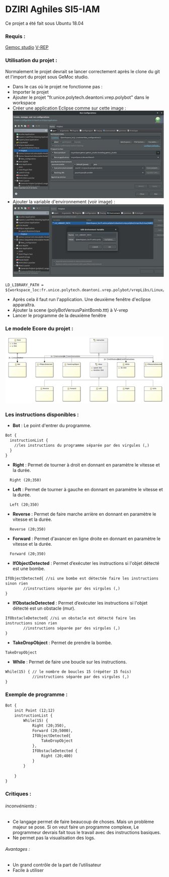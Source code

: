 # DZIRI Aghiles SI5-IAM
Ce projet a été fait sous Ubuntu 18.04

### Requis :
[Gemoc studio](https://ci.inria.fr/gemoc/job/gemoc-studio-eclipsefork/job/concurrency-coordination/lastSuccessfulBuild/artifact/gemoc-studio/gemoc_studio/releng/org.eclipse.gemoc.gemoc_studio.product/target/products/)
[V-REP](http://www.coppeliarobotics.com/)
### Utilisation du projet :
Normalement le projet devrait se lancer correctement après le clone du git et l'import du projet sous GeMoc studio.
* Dans le cas où le projet ne fonctionne pas :
 *  Importer le projet
 *  Ajouter le projet "fr.unice.polytech.deantoni.vrep.polybot" dans le workspace
 *  Créer une application Eclipse comme sur cette image :
 ![application Eclipse](img1.png)
 *  Ajouter la variable d'environnement (voir image) :
  ![variable d'environnement](img2.png)
   ```
 LD_LIBRARY_PATH = ${workspace_loc:fr.unice.polytech.deantoni.vrep.polybot/vrepLibs/Linux/64Bit}
 ```
 * Après cela il faut run l'application. Une deuxième fenêtre d'eclipse apparaîtra.
 * Ajouter la scene (polyBotVersusPaintBomb.ttt) à V-vrep
 * Lancer le programme de la deuxième fenêtre

### Le modele Ecore du projet :
![diagram](diagram.jpg)
### Les instructions disponibles :
* **Bot** : Le point d'entrer du programme.
```
Bot {
  instructionList {
    //les instructions du programme séparée par des virgules (,)
  }
}
```
* **Right** : Permet de tourner à droit en donnant en paramètre le vitesse et la durée.
```
  Right (20;350)
```
* **Left** : Permet de tourner à gauche en donnant en paramètre le vitesse et la durée.
```
  Left (20;350)
```
* **Reverse** : Permet de faire marche arrière en donnant en paramètre le vitesse et la durée.
```
  Reverse (20;350)
```
* **Forward** : Permet d'avancer en ligne droite en donnant en paramètre le vitesse et la durée.
```
  Forward (20;350)
```
* **IfObjectDetected** : Permet d’exécuter les instructions si l'objet détecté est une bombe.
```
IfObjectDetected{ //si une bombe est détectée faire les instructions sinon rien
		//instructions séparée par des virgules (,)
}
```
* **IfObstacleDetected** : Permet d’exécuter les instructions si l'objet détecté est un obstacle (mur).
```
IfObstacleDetected{ //si un obstacle est détecté faire les instructions sinon rien
		//instructions séparée par des virgules (,)
}
```
* **TakeDropObject** : Permet de prendre la bombe.
```
TakeDropObject
```
* **While** : Permet de faire une boucle sur les instructions.
```
While(15) { // le nombre de boucles 15 (répéter 15 fois)
			//instructions séparée par des virgules (,)
}
```

### Exemple de programme :
```
Bot {
    init Point (12;12)
    instructionList {
        While(15) {
            Right (20;350),
            Forward (20;5000),
            IfObjectDetected{
                TakeDropObject
            },
            IfObstacleDetected {
                Right (20;400)
            }
        }

    }
}
```
### Critiques :

###### inconvénients :
 * Ce langage permet de faire beaucoup de choses. Mais un problème majeur se pose. Si on veut faire un programme complexe, Le programmeur devrais fait tous le travail avec des instructions basiques.
 * Ne permet pas la visualisation des logs.

###### Avantages :
 *  Un grand contrôle de la part de l’utilisateur
 *  Facile à utiliser
